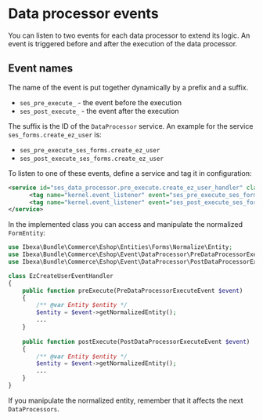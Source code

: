 # Data processor events

You can listen to two events for each data processor to extend its logic.
An event is triggered before and after the execution of the data processor.

## Event names

The name of the event is put together dynamically by a prefix and a suffix.

- `ses_pre_execute_` - the event before the execution 
- `ses_post_execute_` - the event after the execution

The suffix is the ID of the `DataProcessor` service. An example for the service `ses_forms.create_ez_user` is:

- `ses_pre_execute_ses_forms.create_ez_user`
- `ses_post_execute_ses_forms.create_ez_user`

To listen to one of these events, define a service and tag it in configuration:

``` xml
<service id="ses_data_processor.pre_execute.create_ez_user_handler" class="%ses_data_processor.pre_execute.create_ez_user_handler.class%">
      <tag name="kernel.event_listener" event="ses_pre_execute_ses_forms.create_ez_user" method="preExecute" />
      <tag name="kernel.event_listener" event="ses_post_execute_ses_forms.create_ez_user" method="postExecute" />
</service>
```

In the implemented class you can access and manipulate the normalized `FormEntity`:

``` php
use Ibexa\Bundle\Commerce\Eshop\Entities\Forms\Normalize\Entity;
use Ibexa\Bundle\Commerce\Eshop\Event\DataProcessor\PreDataProcessorExecuteEvent;
use Ibexa\Bundle\Commerce\Eshop\Event\DataProcessor\PostDataProcessorExecuteEvent;

class EzCreateUserEventHandler
{
    public function preExecute(PreDataProcessorExecuteEvent $event)
    {        
        /** @var Entity $entity */
        $entity = $event->getNormalizedEntity();   
        ...   
    }
 
    public function postExecute(PostDataProcessorExecuteEvent $event)
    {        
        /** @var Entity $entity */
        $entity = $event->getNormalizedEntity();      
        ...
    }
}
```

If you manipulate the normalized entity, remember that it affects the next `DataProcessors`.
